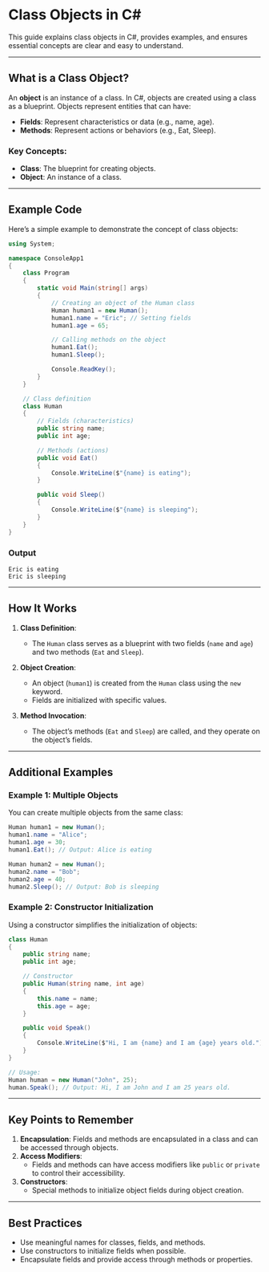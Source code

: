 # Class Objects in C#

This guide explains class objects in C#, provides examples, and ensures essential concepts are clear and easy to understand.

---

## What is a Class Object?
An **object** is an instance of a class. In C#, objects are created using a class as a blueprint. Objects represent entities that can have:
- **Fields**: Represent characteristics or data (e.g., name, age).
- **Methods**: Represent actions or behaviors (e.g., Eat, Sleep).

### Key Concepts:
- **Class**: The blueprint for creating objects.
- **Object**: An instance of a class.

---

## Example Code
Here’s a simple example to demonstrate the concept of class objects:

```csharp
using System;

namespace ConsoleApp1
{
    class Program
    {
        static void Main(string[] args)
        {
            // Creating an object of the Human class
            Human human1 = new Human();
            human1.name = "Eric"; // Setting fields
            human1.age = 65;

            // Calling methods on the object
            human1.Eat();
            human1.Sleep();

            Console.ReadKey();
        }
    }

    // Class definition
    class Human
    {
        // Fields (characteristics)
        public string name;
        public int age;

        // Methods (actions)
        public void Eat()
        {
            Console.WriteLine($"{name} is eating");
        }

        public void Sleep()
        {
            Console.WriteLine($"{name} is sleeping");
        }
    }
}
```

### Output
```
Eric is eating
Eric is sleeping
```

---

## How It Works
1. **Class Definition**:
   - The `Human` class serves as a blueprint with two fields (`name` and `age`) and two methods (`Eat` and `Sleep`).

2. **Object Creation**:
   - An object (`human1`) is created from the `Human` class using the `new` keyword.
   - Fields are initialized with specific values.

3. **Method Invocation**:
   - The object’s methods (`Eat` and `Sleep`) are called, and they operate on the object’s fields.

---

## Additional Examples
### Example 1: Multiple Objects
You can create multiple objects from the same class:
```csharp
Human human1 = new Human();
human1.name = "Alice";
human1.age = 30;
human1.Eat(); // Output: Alice is eating

Human human2 = new Human();
human2.name = "Bob";
human2.age = 40;
human2.Sleep(); // Output: Bob is sleeping
```

### Example 2: Constructor Initialization
Using a constructor simplifies the initialization of objects:
```csharp
class Human
{
    public string name;
    public int age;

    // Constructor
    public Human(string name, int age)
    {
        this.name = name;
        this.age = age;
    }

    public void Speak()
    {
        Console.WriteLine($"Hi, I am {name} and I am {age} years old.");
    }
}

// Usage:
Human human = new Human("John", 25);
human.Speak(); // Output: Hi, I am John and I am 25 years old.
```

---

## Key Points to Remember
1. **Encapsulation**: Fields and methods are encapsulated in a class and can be accessed through objects.
2. **Access Modifiers**:
   - Fields and methods can have access modifiers like `public` or `private` to control their accessibility.
3. **Constructors**:
   - Special methods to initialize object fields during object creation.

---

## Best Practices
- Use meaningful names for classes, fields, and methods.
- Use constructors to initialize fields when possible.
- Encapsulate fields and provide access through methods or properties.

